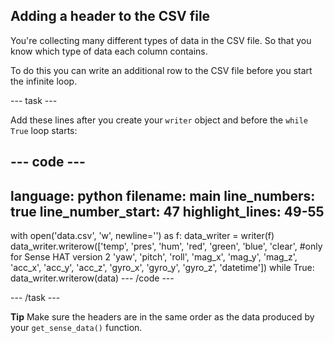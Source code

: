 ## Adding a header to the CSV file

You're collecting many different types of data in the CSV file. So that you know which type of data each column contains.

To do this you can write an additional row to the CSV file before you start the infinite loop.

--- task ---

Add these lines after you create your `writer` object and before the `while True` loop starts:

--- code ---
---
language: python
filename: main
line_numbers: true
line_number_start: 47
highlight_lines: 49-55
---
with open('data.csv', 'w', newline='') as f:
    data_writer = writer(f)
    data_writer.writerow(['temp', 'pres', 'hum',
                          'red', 'green', 'blue', 'clear', #only for Sense HAT version 2
                          'yaw', 'pitch', 'roll',
                          'mag_x', 'mag_y', 'mag_z',
                          'acc_x', 'acc_y', 'acc_z',
                          'gyro_x', 'gyro_y', 'gyro_z', 
                          'datetime'])
    while True:
        data_writer.writerow(data)
--- /code ---

--- /task ---

**Tip** Make sure the headers are in the same order as the data produced by your `get_sense_data()` function.
